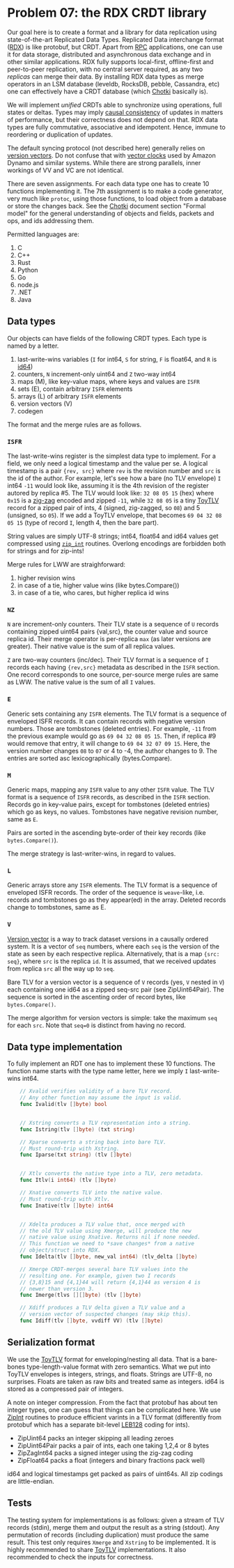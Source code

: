#   Problem 07: the RDX CRDT library

Our goal here is to create a format and a library for data
replication using state-of-the-art Replicated Data Types.
Replicated Data interchange format ([RDX][j]) is like protobuf,
but CRDT. Apart from [RPC][p] applications, one can use it for
data storage, distributed and asynchronous data exchange and in
other similar applications. RDX fully supports local-first,
offline-first and peer-to-peer replication, with no central
server required, as any two *replicas* can merge their data. By
installing RDX data types as merge operators in an LSM database
(leveldb, RocksDB, pebble, Cassandra, etc) one can effectively
have a CRDT database (which [Chotki][c] basically is).

We will implement *unified* CRDTs able to synchronize using
operations, full states or deltas. Types may imply [causal
consistency][x] of updates in matters of performance, but their
correctness does not depend on that. RDX data types are fully
commutative, associative and idempotent. Hence, immune to
reordering or duplication of updates.

The default syncing protocol (not described here) generally
relies on [version vectors][v]. Do not confuse that with [vector
clocks][r] used by Amazon Dynamo and similar systems. While
there are strong parallels, inner workings of VV and VC are not
identical.

There are seven assignments. For each data type one has to
create 10 functions implementing it. The 7th assignment is to
make a code generator, very much like `protoc`, using those
functions, to load object from a database or store the changes
back. See the [Chotki][c] document section "Formal model" for
the general understanding of objects and fields, packets and
ops, and ids addressing them.

Permitted languages are:
 1. C
 2. C++
 3. Rust
 4. Python
 5. Go
 6. node.js
 7. .NET
 8. Java

##  Data types

Our objects can have fields of the following CRDT types. Each
type is named by a letter. 

 1. last-write-wins variables (`I` for int64, `S` for string, `F`
    is float64, and `R` is [id64][i])
 2. counters, `N` increment-only uint64 and `Z` two-way int64
 3. maps (M), like key-value maps, where keys and values are `ISFR`
 4. sets (E), contain arbitrary `ISFR` elements
 5. arrays (L) of arbitrary `ISFR` elements
 6. version vectors (V)
 7. codegen

The format and the merge rules are as follows.

### `ISFR`

The last-write-wins register is the simplest data type to
implement. For a field, we only need a logical timestamp and the
value per se. A logical timestamp is a pair `{rev, src}` where
`rev` is the revision number and `src` is the id of the author.
For example, let's see how a bare (no TLV envelope) `I` int64
`-11` would look like, assuming it is the 4th revision of the
register autored by replica #5. The TLV would look like: `32 08
05 15` (hex) where `0x15` is a [zig-zag][g] encoded and zipped
`-11`, while `32 08 05` is a tiny [ToyTLV][t] record for a
zipped pair of ints, 4 (signed, zig-zagged, so `08`) and 5
(unsigned, so `05`). If we add a ToyTLV envelope, that becomes
`69 04 32 08 05 15` (type of record `I`, length 4, then the bare
part).

String values are simply UTF-8 strings; int64, float64 and id64
values get compressed using [`zip_int`][z] routines. Overlong
encodings are forbidden both for strings and for zip-ints! 

Merge rules for LWW are straighforward:

 1. higher revision wins
 2. in case of a tie, higher value wins (like bytes.Compare())
 3. in case of a tie, who cares, but higher replica id wins

### `NZ`

`N` are increment-only counters. Their TLV state is a sequence
of `U` records containing zipped uint64 pairs {val,src}, the
counter value and source replica id. Their merge operator is
per-replica `max` (as later versions are greater). Their native
value is the sum of all replica values.

`Z` are two-way counters (inc/dec). Their TLV format is a
sequence of `I` records each having `{rev,src}` metadata as
described in the `ISFR` section. One record corresponds to one
source, per-source merge rules are same as LWW. The native value
is the sum of all `I` values.

### `E`

Generic sets containing any `ISFR` elements. The TLV format is a
sequence of enveloped ISFR records. It can contain records with
negative version numbers. Those are tombstones (deleted
entries). For example, `-11` from the previous example would go
as `69 04 32 08 05 15`. Then, if replica #9 would remove that
entry, it will change to `69 04 32 07 09 15`. Here, the version
number changes `08` to `07` or 4 to -4, the author changes to 9.
The entries are sorted asc lexicographically (bytes.Compare).

### `M`

Generic maps, mapping any `ISFR` value to any other `ISFR`
value. The TLV format is a sequence of `ISFR` records, as
described in the `ISFR` section. Records go in key-value pairs,
except for tombstones (deleted entries) which go as keys, no
values. Tombstones have negative revision number, same as `E`.

Pairs are sorted in the ascending byte-order of their key
records (like `bytes.Compare()`). 

The merge strategy is last-writer-wins, in regard to values.

### `L`

Generic arrays store any `ISFR` elements. The TLV format is a
sequence of enveloped ISFR records. The order of the sequence is
`weave`-like, i.e. records and tombstones go as they appear(ed)
in the array. Deleted records change to tombstones, same as E.

### `V`

[Version vector][v] is a way to track dataset versions in a
causally ordered system. It is a vector of `seq` numbers, where
each `seq` is the version of the state as seen by each
respective replica. Alternatively, that is a map `{src: seq}`,
where `src` is the replica `id`. It is assumed, that we received
updates from replica `src` all the way up to `seq`.

Bare TLV for a version vector is a sequence of `V` records (yes,
`V` nested in `V`) each containing one id64 as a zipped seq-src
pair (see ZipUint64Pair). The sequence is sorted in the
ascenting order of record bytes, like `bytes.Compare()`.

The merge algorithm for version vectors is simple: take the
maximum `seq` for each `src`. Note that `seq=0` is distinct from
having no record.

##  Data type implementation

To fully implement an RDT one has to implement these 10
functions. The function name starts with the type name letter,
here we imply `I` last-write-wins int64.

````go
    // Xvalid verifies validity of a bare TLV record.
    // Any other function may assume the input is valid.
    func Ivalid(tlv []byte) bool 


    // Xstring converts a TLV representation into a string.
    func Istring(tlv []byte) (txt string) 

    // Xparse converts a string back into bare TLV.
    // Must round-trip with Xstring.
    func Iparse(txt string) (tlv []byte) 


    // Xtlv converts the native type into a TLV, zero metadata.
    func Itlv(i int64) (tlv []byte)

    // Xnative converts TLV into the native value.
    // Must round-trip with Xtlv.
    func Inative(tlv []byte) int64


    // Xdelta produces a TLV value that, once merged with
    // the old TLV value using Xmerge, will produce the new
    // native value using Xnative. Returns nil if none needed.
    // This function we need to *save changes* from a native
    // object/struct into RDX.
    func Idelta(tlv []byte, new_val int64) (tlv_delta []byte) 

    // Xmerge CRDT-merges several bare TLV values into the
    // resulting one. For example, given two I records
    // {3,8}15 and {4,1}44 will return {4,1}44 as version 4 is
    // newer than version 3.
    func Imerge(tlvs [][]byte) (tlv []byte) 

    // Xdiff produces a TLV delta given a TLV value and a
    // version vector of suspected changes (may skip this).
    func Idiff(tlv []byte, vvdiff VV) (tlv []byte)
````

##  Serialization format

We use the [ToyTLV][t] format for enveloping/nesting all data.
That is a bare-bones type-length-value format with zero
semantics. What we put into ToyTLV envelopes is integers,
strings, and floats. Strings are UTF-8, no surprises. Floats are
taken as raw bits and treated same as integers. id64 is stored
as a compressed pair of integers.

A note on integer compression. From the fact that protobuf
has about ten integer types, one can guess that things can
be complicated here. We use [ZipInt][z] routines to produce
efficient varints in a TLV format (differently from protobuf
which has a separate bit-level [LEB128][b] coding for ints). 

  - ZipUint64 packs an integer skipping all leading zeroes
  - ZipUint64Pair packs a pair of ints, each one taking 1,2,4 or
    8 bytes
  - ZipZagInt64 packs a signed integer using the zig-zag coding
  - ZipFloat64 packs a float (integers and binary fractions pack
    well)

id64 and logical timestamps get packed as pairs of uint64s. All
zip codings are little-endian.

##  Tests

The testing system for implementations is as follows: given a
stream of TLV records (stdin), merge them and output the result
as a string (stdout). Any permutation of records (including
duplication) must produce the same result. This test only
requires `Xmerge` and `Xstring` to be implemented. It is highly
recommended to share [ToyTLV][t] implementations. It also
recommended to check the inputs for correctness.

[c]: https://github.com/learn-decentralized-systems/Chotki/blob/main/ARCHITECTURE.md
[x]: https://en.wikipedia.org/wiki/Causal_consistency
[v]: https://en.wikipedia.org/wiki/Version_vector
[r]: https://www.educative.io/answers/how-are-vector-clocks-used-in-dynamo
[j]: https://en.wikipedia.org/wiki/RDX
[p]: https://en.wikipedia.org/wiki/Remote_procedure_call
[z]: https://github.com/learn-decentralized-systems/Chotki/blob/main/zipint.go
[g]: https://protobuf.dev/programming-guides/encoding/
[t]: https://github.com/learn-decentralized-systems/toytlv
[b]: https://en.wikipedia.org/wiki/LEB128
[i]: https://github.com/learn-decentralized-systems/Chotki/blob/main/id.go#L12
